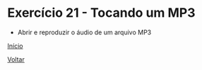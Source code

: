 # Exercício 21 - Tocando um MP3

- Abrir e reproduzir o áudio de um arquivo MP3

[Início](https://github.com/NandesLima/desafios-python)

[Voltar](https://github.com/NandesLima/desafios-python/tree/main/03.%20Usando%20m%C3%B3dulos%20Python)